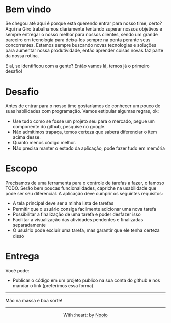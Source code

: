 # Bem vindo 

Se chegou até aqui é porque está querendo entrar para nosso time, certo? Aqui na Giro trabalhamos diariamente tentando superar nossos objetivos e sempre entregar o nosso melhor para nossos clientes, sendo um grande parceiro em tecnologia para deixa-los sempre na ponta perante seus concorrentes. Estamos sempre buscando novas tecnologias e soluções para aumentar nossa produtividade, então aprender coisas novas faz parte da nossa rotina. 

E aí, se identificou com a gente? Então vamos lá, temos já o primeiro desafio!

# Desafio

Antes de entrar para o nosso time gostaríamos de conhecer um pouco de suas habilidades com programação. Vamos estipular algumas regras, ok:

- Use tudo como se fosse um projeto seu para o mercado, pegue um componente do github, pesquise no google.
- Não admitimos trapaça, temos certeza que saberá diferenciar o item acima desse.
- Quanto menos código melhor.
- Não precisa manter o estado da aplicação, pode fazer tudo em memória

# Escopo

Precisamos de uma ferramenta para o controle de tarefas a fazer, o famoso TODO. Serão bem poucas funcionalidades, capriche na usabilidade que pode ser seu diferencial. A aplicação deve cumprir os seguintes requisitos:

- A tela principal deve ser a minha lista de tarefas
- Permitir que o usuário consiga facilmente adicionar uma nova tarefa
- Possibilitar a finalização de uma tarefa e poder desfazer isso
- Facilitar a visualização das atividades pendentes e finalizadas separadamente
- O usuário pode excluir uma tarefa, mas garantir que ele tenha certeza disso

# Entrega

Você pode:

- Publicar o código em um projeto publico na sua conta do github e nos mandar o link (preferimos essa forma)

_________

Mão na massa e boa sorte!

---

<p align="center">With :heart: by <a href="https://nooio-website.netlify.app">Nooio</a></p>
